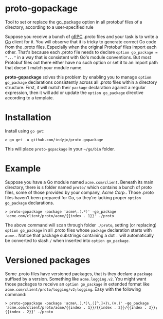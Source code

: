 # proto-gopackage
Tool to set or replace the go_package option in all protobuf files of a directory, according to a user-specified rule

Suppose you receive a bunch of [gRPC](https://grpc.io/) .proto files and your task is to write a [Go](https://golang.org/) client for it. You will observe that it is tricky to generate correct Go code from the .proto files. Especially when the original Protobuf files import each other. That's because each .proto file needs to declare `option go_package = "..."` in a way that is consistent with Go's module conventions. But most Protobuf files out there either have no such option or set it to an import path that doesn't match your module name.

**proto-gopackage** solves this problem by enabling you to manage `option go_package` declarations consistently across all .proto files within a directory structure. First, it will match their `package` declaration against a regular expression, then it will add or update the `option go_package` directive according to a template.

# Installation
Install using `go get`:
```
> go get -u github.com/indyjo/proto-gopackage
```
This will place `proto-gopackage` in your `~/go/bin` folder.

# Example
Suppose you have a Go module named `acme.com/client`. Beneath its main directory, there is s folder named `proto/` which contains a bunch of proto files, some of those provided by your company, *Acme Corp.*. Those .proto files haven't been prepared for Go, so they're lacking proper `option go_package` declarations.

```
> proto-gopackage -package 'acme\.(.*)' -go_package 'acme.com/client/proto/acme/{{index . 1}}' ./proto
```
The above command will scan through folder `./proto`, setting (or replacing) `option go_package` in all .proto files whose `package` declaration starts with `acme.`. Notice that package substrings containing a dot `.` will automatically be converted to slash `/` when inserted into `option go_package`.

# Versioned packages
Some .proto files have versioned packages, that is they declare a `package` suffixed by a version. Something like `acme.logging.v2`. You might want those packages to receive an `option go_package` in extended format like `acme.com/client/proto/logging/v2;logging`. Easy with the following command:
```
> proto-gopackage -package 'acme\.(.*)\.([^.]+)\.(v.)' -go_package 'acme.com/client/proto/acme/{{index . 1}}/{{index . 2}}/{{index . 3}};{{index . 2}}' ./proto
```
